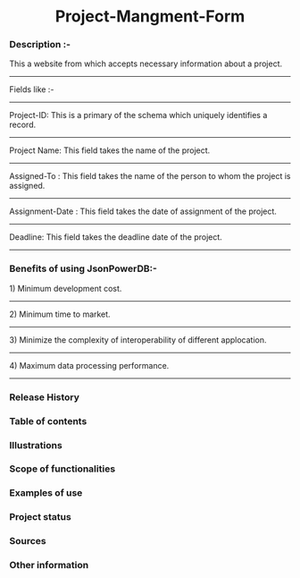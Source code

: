 <h1 align="center"> Project-Mangment-Form </h1>

<h3> Description :- </h3>
This a website from which accepts necessary information about a project. <hr>
Fields like :- <hr>
Project-ID: This is a primary of the schema which uniquely identifies a record.<hr>
Project Name: This field takes the name of the project.<hr>
Assigned-To : This field takes the name of the person to whom the project is assigned.<hr>
Assignment-Date : This field takes the date of assignment of the project.<hr>
Deadline: This field takes the deadline date of the project.<hr>


<h3>Benefits of using JsonPowerDB:- </h3>
1) Minimum development cost.<hr>
2) Minimum time to market.<hr>
3) Minimize the complexity of interoperability of different applocation.<hr>
4) Maximum data processing performance.<hr>

<h3>Release History</h3>
<h3>Table of contents</h3>
<h3>Illustrations</h3>
<h3>Scope of functionalities</h3>
<h3>Examples of use</h3>
<h3>Project status</h3>
<h3>Sources</h3>
<h3>Other information</h3>
